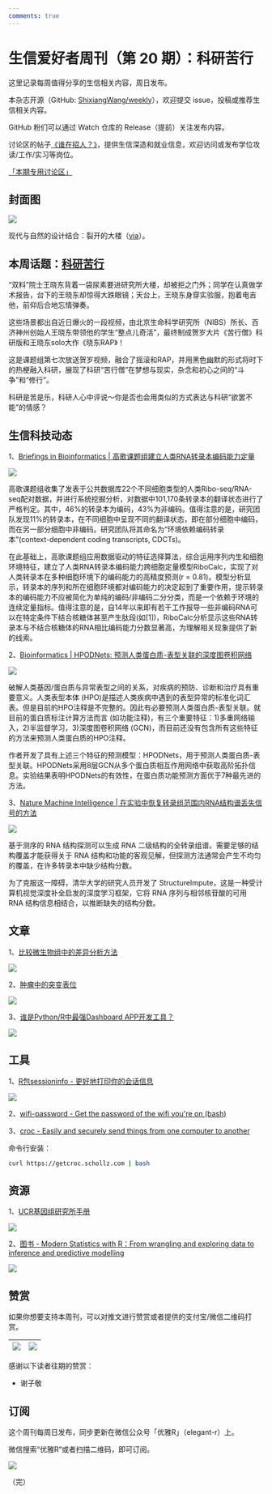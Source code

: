 ```yaml
---
comments: true
---
```


# 生信爱好者周刊（第 20 期）：科研苦行

这里记录每周值得分享的生信相关内容，周日发布。

本杂志开源（GitHub: [ShixiangWang/weekly](https://github.com/ShixiangWang/weekly)），欢迎提交 issue，投稿或推荐生信相关内容。

GitHub 粉们可以通过 Watch 仓库的 Release（提前）关注发布内容。

讨论区的帖子[《谁在招人？》](https://github.com/ShixiangWang/weekly/issues/2)，提供生信深造和就业信息，欢迎访问或发布学位攻读/工作/实习等岗位。

[「本期专用讨论区」](https://github.com/ShixiangWang/weekly/issues/496)

## 封面图


![](https://gitee.com/ShixiangWang/ImageCollection/raw/master/2022-3-6/1646580222458-1646580162366-image.png)

现代与自然的设计结合：裂开的大楼（[via](https://www.globalconstructionreview.com/work-begins-on-mad-architects-cracked-denver-residential-tower/)）。



## 本周话题：[科研苦行](https://mp.weixin.qq.com/s/NLmG2GvEKOssEgGtHKUGdQ)

“双料”院士王晓东背着一袋尿素要进研究所大楼，却被拒之门外；同学在认真做学术报告，台下的王晓东却惊得大跌眼镜；天台上，王晓东身穿实验服，抱着电吉他，前仰后合地忘情弹奏。

这些场景都出自近日爆火的一段视频，由北京生命科学研究所（NIBS）所长、百济神州创始人王晓东带领他的学生“整点儿奇活”，最终制成贺岁大片《苦行僧》科研版和王晓东solo大作《晓东RAP》！

这是课题组第七次放送贺岁视频，融合了摇滚和RAP，并用黑色幽默的形式将时下的热梗融入科研，展现了科研“苦行僧”在梦想与现实，杂念和初心之间的“斗争”和“修行”。

科研是苦是乐，科研人心中评说～你是否也会用类似的方式表达与科研“欲罢不能”的情感？

## 生信科技动态

1、[Briefings in Bioinformatics | 高歌课题组建立人类RNA转录本编码能力定量](https://mp.weixin.qq.com/s/BCwrvwEaFOUD7tRQmMFQFQ)


![](https://gitee.com/ShixiangWang/ImageCollection/raw/master/2022-3-6/1646580441519-image.png)


高歌课题组收集了发表于公共数据库22个不同细胞类型的人类Ribo-seq/RNA-seq配对数据，并进行系统挖掘分析，对数据中101,170条转录本的翻译状态进行了严格判定。其中，46%的转录本为编码，43%为非编码。值得注意的是，研究团队发现11%的转录本，在不同细胞中呈现不同的翻译状态，即在部分细胞中编码，而在另一部分细胞中非编码。研究团队将其命名为“环境依赖编码转录本”(context-dependent coding transcripts, CDCTs)。

在此基础上，高歌课题组应用数据驱动的特征选择算法，综合运用序列内生和细胞环境特征，建立了人类RNA转录本编码能力跨细胞定量模型RiboCalc，实现了对人类转录本在多种细胞环境下的编码能力的高精度预测(r = 0.81)。模型分析显示，转录本的序列和所在细胞环境都对编码能力的决定起到了重要作用，提示转录本的编码能力不应被简化为单纯的编码/非编码二分分类，而是一个依赖于环境的连续定量指标。值得注意的是，自14年以来即有若干工作报导一些非编码RNA可以在特定条件下结合核糖体甚至产生肽段(如[1])，RiboCalc分析显示这些RNA转录本与不结合核糖体的RNA相比编码能力分数显著高，为理解相关现象提供了新的线索。

2、[Bioinformatics | HPODNets: 预测人类蛋白质-表型关联的深度图卷积网络](https://mp.weixin.qq.com/s/VBh1QsRJz8983IIn5iBAuQ)


![](https://gitee.com/ShixiangWang/ImageCollection/raw/master/2022-3-6/1646580506373-image.png)

破解人类基因/蛋白质与异常表型之间的关系，对疾病的预防、诊断和治疗具有重要意义。人类表型本体 (HPO)是描述人类疾病中遇到的表型异常的标准化词汇表。但是目前的HPO注释是不完整的。因此有必要预测人类蛋白质-表型关联。就目前的蛋白质标注计算方法而言 (如功能注释)，有三个重要特征：1)多重网络输入，2)半监督学习，3)深度图卷积网络 (GCN)，而目前还没有包含所有这些特征的方法来预测人类蛋白质的HPO注释。

作者开发了具有上述三个特征的预测模型：HPODNets，用于预测人类蛋白质-表型关联。HPODNets采用8层GCN从多个蛋白质相互作用网络中获取高阶拓扑信息。实验结果表明HPODNets的有效性，在蛋白质功能预测方面优于7种最先进的方法。

3、[Nature Machine Intelligence | 在实验中恢复转录组范围内RNA结构谱丢失信号的方法](https://mp.weixin.qq.com/s/GvfCJtOSHvHxZWc5gGQAJQ)


![](https://gitee.com/ShixiangWang/ImageCollection/raw/master/2022-3-6/1646580619230-image.png)


基于测序的 RNA 结构探测可以生成 RNA 二级结构的全转录组谱。需要足够的结构覆盖才能获得关于 RNA 结构和功能的客观见解，但探测方法通常会产生不均匀的覆盖，在许多转录本中缺少结构分数。

为了克服这一障碍，清华大学的研究人员开发了 StructureImpute，这是一种受计算机视觉深度补全启发的深度学习框架，它将 RNA 序列与相邻核苷酸的可用 RNA 结构信息相结合，以推断缺失的结构分数。


## 文章

1、[比较微生物组中的差异分析方法](https://mp.weixin.qq.com/s/SjIoBofoI2T7x_VtsgV7FA)


![](https://gitee.com/ShixiangWang/ImageCollection/raw/master/2022-3-6/1646580833696-image.png)


2、[肿瘤中的突变表位](https://mp.weixin.qq.com/s/LU96fW1oF9spTMNh_IgC2w)


![](https://gitee.com/ShixiangWang/ImageCollection/raw/master/2022-3-6/1646580778426-image.png)


3、[谁是Python/R中最强Dashboard APP开发工具？](https://zhuanlan.zhihu.com/p/429709268)


![](https://gitee.com/ShixiangWang/ImageCollection/raw/master/2022-3-6/1646580802423-image.png)



## 工具

1、[R包sessioninfo - 更好地打印你的会话信息](https://github.com/r-lib/sessioninfo)


![](https://gitee.com/ShixiangWang/ImageCollection/raw/master/2022-3-6/1646580899341-image.png)

2、[wifi-password - Get the password of the wifi you're on (bash)](https://github.com/rauchg/wifi-password)

3、[croc - Easily and securely send things from one computer to another](https://github.com/schollz/croc)

命令行安装：

```sh
curl https://getcroc.schollz.com | bash
```


## 资源

1、[UCR基因组研究所手册](http://manuals.bioinformatics.ucr.edu/)


![](https://gitee.com/ShixiangWang/ImageCollection/raw/master/2022-3-6/1646581139744-image.png)

2、[图书 - Modern Statistics with R：From wrangling and exploring data to inference and predictive modelling](http://www.modernstatisticswithr.com/)


![](https://gitee.com/ShixiangWang/ImageCollection/raw/master/2022-3-6/1646581212357-image.png)


## 赞赏

如果你想要支持本周刊，可以对推文进行赞赏或者提供的支付宝/微信二维码打赏。

| ![](https://gitee.com/ShixiangWang/ImageCollection/raw/master/png/202109171440597.jpg) | ![](https://gitee.com/ShixiangWang/ImageCollection/raw/master/png/202109171440452.jpg) |
| ------------------------------------------------------------ | ------------------------------------------------------------ |

感谢以下读者往期的赞赏：

- 谢子敬

## 订阅

这个周刊每周日发布，同步更新在微信公众号「优雅R」（elegant-r）上。

微信搜索“优雅R”或者扫描二维码，即可订阅。

![](https://gitee.com/ShixiangWang/ImageCollection/raw/master/png/202109101438292.jpg)

（完）

